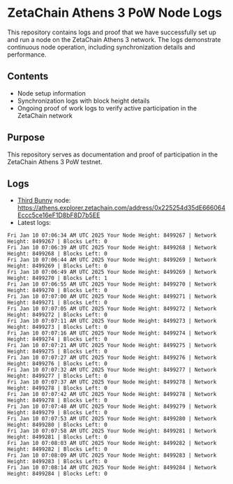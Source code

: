 # ZetaChain Athens 3 PoW Node Logs
This repository contains logs and proof that we have successfully set up and run a node on the ZetaChain Athens 3 network. The logs demonstrate continuous node operation, including synchronization details and performance.

## Contents
- Node setup information
- Synchronization logs with block height details
- Ongoing proof of work logs to verify active participation in the ZetaChain network

## Purpose
This repository serves as documentation and proof of participation in the ZetaChain Athens 3 PoW testnet.

## Logs

- [Third Bunny](https://thirdbunny.xyz/) node: https://athens.explorer.zetachain.com/address/0x225254d35dE666064Eccc5ce16eF1D8bF8D7b5EE
- Latest logs:
```
Fri Jan 10 07:06:34 AM UTC 2025 Your Node Height: 8499267 | Network Height: 8499267 | Blocks Left: 0
Fri Jan 10 07:06:39 AM UTC 2025 Your Node Height: 8499268 | Network Height: 8499268 | Blocks Left: 0
Fri Jan 10 07:06:44 AM UTC 2025 Your Node Height: 8499269 | Network Height: 8499269 | Blocks Left: 0
Fri Jan 10 07:06:49 AM UTC 2025 Your Node Height: 8499269 | Network Height: 8499270 | Blocks Left: 1
Fri Jan 10 07:06:55 AM UTC 2025 Your Node Height: 8499270 | Network Height: 8499270 | Blocks Left: 0
Fri Jan 10 07:07:00 AM UTC 2025 Your Node Height: 8499271 | Network Height: 8499271 | Blocks Left: 0
Fri Jan 10 07:07:05 AM UTC 2025 Your Node Height: 8499272 | Network Height: 8499272 | Blocks Left: 0
Fri Jan 10 07:07:11 AM UTC 2025 Your Node Height: 8499273 | Network Height: 8499273 | Blocks Left: 0
Fri Jan 10 07:07:16 AM UTC 2025 Your Node Height: 8499274 | Network Height: 8499274 | Blocks Left: 0
Fri Jan 10 07:07:21 AM UTC 2025 Your Node Height: 8499275 | Network Height: 8499275 | Blocks Left: 0
Fri Jan 10 07:07:27 AM UTC 2025 Your Node Height: 8499276 | Network Height: 8499276 | Blocks Left: 0
Fri Jan 10 07:07:32 AM UTC 2025 Your Node Height: 8499277 | Network Height: 8499277 | Blocks Left: 0
Fri Jan 10 07:07:37 AM UTC 2025 Your Node Height: 8499278 | Network Height: 8499278 | Blocks Left: 0
Fri Jan 10 07:07:42 AM UTC 2025 Your Node Height: 8499278 | Network Height: 8499278 | Blocks Left: 0
Fri Jan 10 07:07:48 AM UTC 2025 Your Node Height: 8499279 | Network Height: 8499279 | Blocks Left: 0
Fri Jan 10 07:07:53 AM UTC 2025 Your Node Height: 8499280 | Network Height: 8499280 | Blocks Left: 0
Fri Jan 10 07:07:58 AM UTC 2025 Your Node Height: 8499281 | Network Height: 8499281 | Blocks Left: 0
Fri Jan 10 07:08:03 AM UTC 2025 Your Node Height: 8499282 | Network Height: 8499282 | Blocks Left: 0
Fri Jan 10 07:08:09 AM UTC 2025 Your Node Height: 8499283 | Network Height: 8499283 | Blocks Left: 0
Fri Jan 10 07:08:14 AM UTC 2025 Your Node Height: 8499284 | Network Height: 8499284 | Blocks Left: 0
```

